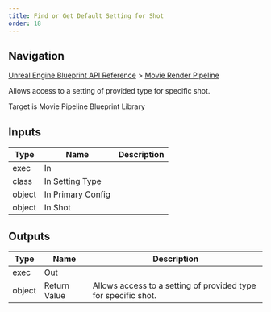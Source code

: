 ```yaml
---
title: Find or Get Default Setting for Shot
order: 18
---
```

## Navigation

[Unreal Engine Blueprint API Reference](https://dev.epicgames.com/documentation/en-us/unreal-engine/BlueprintAPI) > [Movie Render Pipeline](https://dev.epicgames.com/documentation/en-us/unreal-engine/BlueprintAPI/MovieRenderPipeline)

Allows access to a setting of provided type for specific shot.

Target is Movie Pipeline Blueprint Library

## Inputs

| Type | Name | Description |
| --- | --- | --- |
| exec | In |  |
| class | In Setting Type |  |
| object | In Primary Config |  |
| object | In Shot |  |

## Outputs

| Type | Name | Description |
| --- | --- | --- |
| exec | Out |  |
| object | Return Value | Allows access to a setting of provided type for specific shot. |
